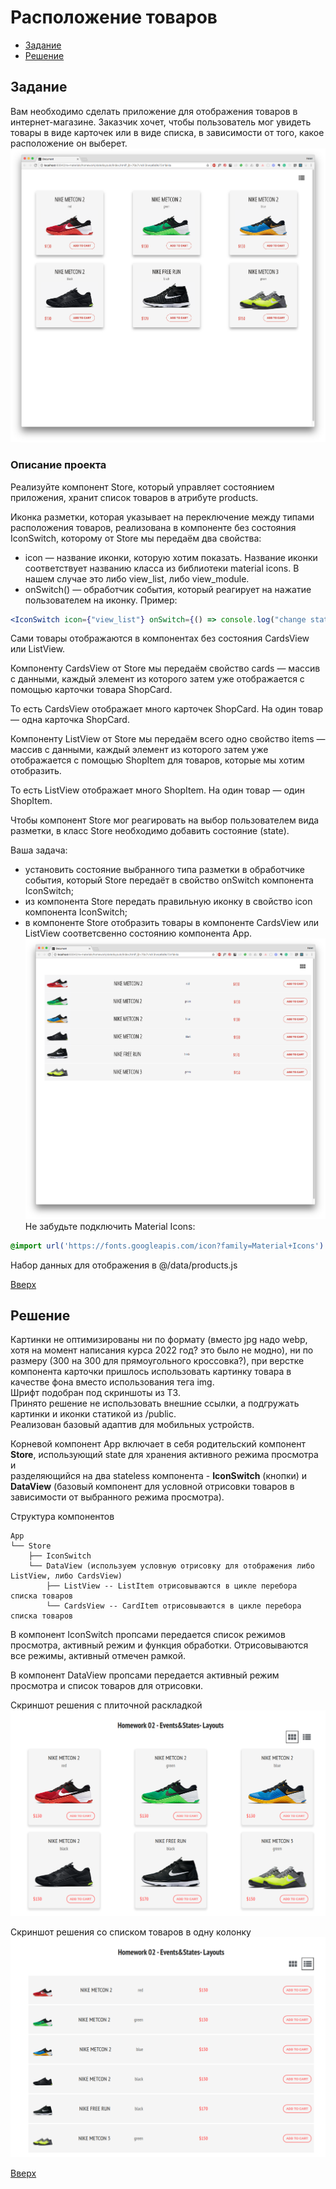 # Расположение товаров

- [Задание](#задание)
- [Решение](#решение)


## Задание

Вам необходимо сделать приложение для отображения товаров в интернет-магазине. Заказчик хочет, чтобы пользователь мог увидеть товары в виде карточек или в виде списка, в зависимости от того, какое расположение он выберет.
![Скриншот со списком в виде плиток](./doc/card_view.png)

### Описание проекта
Реализуйте компонент Store, который управляет состоянием приложения, хранит список товаров в атрибуте products.

Иконка разметки, которая указывает на переключение между типами расположения товаров, реализована в компоненте без состояния IconSwitch, которому от Store мы передаём два свойства:
- icon — название иконки, которую хотим показать. Название иконки соответствует названию класса из библиотеки material icons. В нашем случае это либо view_list, либо view_module.
- onSwitch() — обработчик события, который реагирует на нажатие пользователем на иконку.
Пример:
```jsx
<IconSwitch icon={"view_list"} onSwitch={() => console.log("change state here")}/>
```

Сами товары отображаются в компонентах без состояния CardsView или ListView.

Компоненту CardsView от Store мы передаём свойство cards — массив с данными, каждый элемент из которого затем уже отображается с помощью карточки товара ShopCard.

То есть CardsView отображает много карточек ShopCard. На один товар — одна карточка ShopCard.

Компоненту ListView от Store мы передаём всего одно свойство items — массив с данными, каждый элемент из которого затем уже отображается с помощью ShopItem для товаров, которые мы хотим отобразить.

То есть ListView отображает много ShopItem. На один товар — один ShopItem.

Чтобы компонент Store мог реагировать на выбор пользователем вида разметки, в класс Store необходимо добавить состояние (state).

Ваша задача:

- установить состояние выбранного типа разметки в обработчике события, который Store передаёт в свойство onSwitch компонента IconSwitch;
- из компонента Store передать правильную иконку в свойство icon компонента IconSwitch;
- в компоненте Store отобразить товары в компоненте CardsView или ListView соответсвенно состоянию компонента App.
![Скриншот с классическим списком](./doc/list_view.png)
Не забудьте подключить Material Icons:
```css
@import url('https://fonts.googleapis.com/icon?family=Material+Icons')
```

Набор данных для отображения в @/data/products.js

[Вверх](#top)


## Решение

Картинки не оптимизированы ни по формату (вместо jpg надо webp, хотя на момент написания курса 2022 год? это было не модно), ни по размеру (300 на 300 для прямоугольного кроссовка?), при верстке компонента карточки пришлось использовать картинку товара в качестве фона вместо использования тега img.  
Шрифт подобран под скриншоты из ТЗ.  
Принято решение не использовать внешние ссылки, а подгружать картинки и иконки статикой из /public.  
Реализован базовый адаптив для мобильных устройств.

Корневой компонент App включает в себя родительский компонент **Store**, использующий state для хранения активного режима просмотра и\
разделяющийся на два stateless компонента - **IconSwitch** (кнопки) и **DataView** (базовый компонент для условной отрисовки товаров в зависимости от выбранного режима просмотра).

Структура компонентов
```pre
App
└── Store
    ├── IconSwitch
    └── DataView (используем условную отрисовку для отображения либо ListView, либо CardsView)
        ├── ListView -- ListItem отрисовываются в цикле перебора списка товаров
        └── CardsView -- CardItem отрисовываются в цикле перебора списка товаров
```
В компонент IconSwitch пропсами передается список режимов просмотра, активный режим и функция обработки. Отрисовываются все режимы, активный отмечен рамкой.

В компонент DataView пропсами передается активный режим просмотра и список товаров для отрисовки.

Скриншот решения с плиточной раскладкой
![Скриншот решения с плиточной раскладкой](./doc/layout_card_view.png)

Скриншот решения со списком товаров в одну колонку
![Скриншот решения со списком ](./doc/layout_list_view.png)


[Вверх](#top)